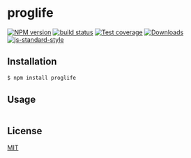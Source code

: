 # proglife
[![NPM version][npm-image]][npm-url]
[![build status][travis-image]][travis-url]
[![Test coverage][coveralls-image]][coveralls-url]
[![Downloads][downloads-image]][downloads-url]
[![js-standard-style][standard-image]][standard-url]

## Installation
```bash
$ npm install proglife
```

## Usage
```js

```

## License
[MIT](https://tldrlegal.com/license/mit-license)

[npm-image]: https://img.shields.io/npm/v/proglife.svg?style=flat-square
[npm-url]: https://npmjs.org/package/proglife
[travis-image]: https://img.shields.io/travis/yoshuawuyts/proglife.svg?style=flat-square
[travis-url]: https://travis-ci.org/yoshuawuyts/proglife
[coveralls-image]: https://img.shields.io/coveralls/yoshuawuyts/proglife.svg?style=flat-square
[coveralls-url]: https://coveralls.io/r/yoshuawuyts/proglife?branch=master
[downloads-image]: http://img.shields.io/npm/dm/proglife.svg?style=flat-square
[downloads-url]: https://npmjs.org/package/proglife
[standard-image]: https://img.shields.io/badge/code%20style-standard-brightgreen.svg?style=flat-square
[standard-url]: https://github.com/feross/standard
